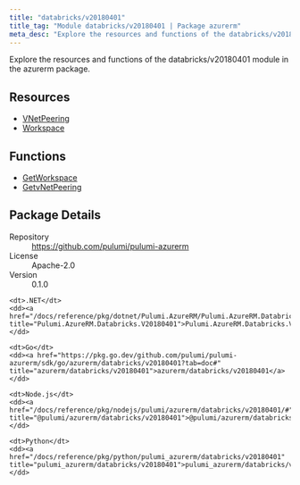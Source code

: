 ```yaml
---
title: "databricks/v20180401"
title_tag: "Module databricks/v20180401 | Package azurerm"
meta_desc: "Explore the resources and functions of the databricks/v20180401 module in the azurerm package."
---
```


<!-- WARNING: this file was generated by Pulumi Docs Generator. -->
<!-- Do not edit by hand unless you're certain you know what you are doing! -->

Explore the resources and functions of the databricks/v20180401 module in the azurerm package.

<h2 id="resources">Resources</h2>
<ul class="api">
    <li><a href="vnetpeering" title="VNetPeering"><span class="symbol resource"></span>VNetPeering</a></li>
    <li><a href="workspace" title="Workspace"><span class="symbol resource"></span>Workspace</a></li>
</ul>

<h2 id="functions">Functions</h2>
<ul class="api">
    <li><a href="getworkspace" title="GetWorkspace"><span class="symbol function"></span>GetWorkspace</a></li>
    <li><a href="getvnetpeering" title="GetvNetPeering"><span class="symbol function"></span>GetvNetPeering</a></li>
</ul>

<h2 id="package-details">Package Details</h2>
<dl class="package-details">
	<dt>Repository</dt>
	<dd><a href="https://github.com/pulumi/pulumi-azurerm">https://github.com/pulumi/pulumi-azurerm</a></dd>
	<dt>License</dt>
	<dd>Apache-2.0</dd>
	<dt>Version</dt>
	<dd>0.1.0</dd>
</dl>



<dl class="tabular">

    <dt>.NET</dt>
    <dd><a href="/docs/reference/pkg/dotnet/Pulumi.AzureRM/Pulumi.AzureRM.Databricks.V20180401.html" title="Pulumi.AzureRM.Databricks.V20180401">Pulumi.AzureRM.Databricks.V20180401</a></dd>

    <dt>Go</dt>
    <dd><a href="https://pkg.go.dev/github.com/pulumi/pulumi-azurerm/sdk/go/azurerm/databricks/v20180401?tab=doc#" title="azurerm/databricks/v20180401">azurerm/databricks/v20180401</a></dd>

    <dt>Node.js</dt>
    <dd><a href="/docs/reference/pkg/nodejs/pulumi/azurerm/databricks/v20180401/#" title="@pulumi/azurerm/databricks/v20180401">@pulumi/azurerm/databricks/v20180401</a></dd>

    <dt>Python</dt>
    <dd><a href="/docs/reference/pkg/python/pulumi_azurerm/databricks/v20180401" title="pulumi_azurerm/databricks/v20180401">pulumi_azurerm/databricks/v20180401</a></dd>

</dl>

